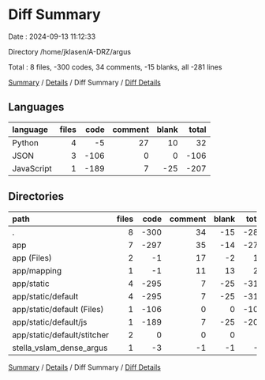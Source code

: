 # Diff Summary

Date : 2024-09-13 11:12:33

Directory /home/jklasen/A-DRZ/argus

Total : 8 files,  -300 codes, 34 comments, -15 blanks, all -281 lines

[Summary](results.md) / [Details](details.md) / Diff Summary / [Diff Details](diff-details.md)

## Languages
| language | files | code | comment | blank | total |
| :--- | ---: | ---: | ---: | ---: | ---: |
| Python | 4 | -5 | 27 | 10 | 32 |
| JSON | 3 | -106 | 0 | 0 | -106 |
| JavaScript | 1 | -189 | 7 | -25 | -207 |

## Directories
| path | files | code | comment | blank | total |
| :--- | ---: | ---: | ---: | ---: | ---: |
| . | 8 | -300 | 34 | -15 | -281 |
| app | 7 | -297 | 35 | -14 | -276 |
| app (Files) | 2 | -1 | 17 | -2 | 14 |
| app/mapping | 1 | -1 | 11 | 13 | 23 |
| app/static | 4 | -295 | 7 | -25 | -313 |
| app/static/default | 4 | -295 | 7 | -25 | -313 |
| app/static/default (Files) | 1 | -106 | 0 | 0 | -106 |
| app/static/default/js | 1 | -189 | 7 | -25 | -207 |
| app/static/default/stitcher | 2 | 0 | 0 | 0 | 0 |
| stella_vslam_dense_argus | 1 | -3 | -1 | -1 | -5 |

[Summary](results.md) / [Details](details.md) / Diff Summary / [Diff Details](diff-details.md)